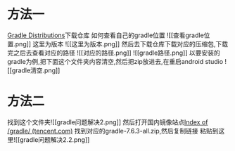 # 方法一
[Gradle Distributions](https://services.gradle.org/distributions/)下载仓库
如何查看自己的gradle位置
![[查看gradle位置.png]]
这里为版本
![[这里为版本.png]]
然后去下载仓库下载对应的压缩包,下载完之后去查看对应的路径
![[对应的路径.png]]
![[gradle路径.png]]
以要安装的gradle为例,把下面这个文件夹内容清空,然后把zip放进去,在重启android studio
![[gradle清空.png]]
# 方法二
找到这个文件夹![[gradle问题解决2.png]]
然后打开国内镜像站点[Index of /gradle/ (tencent.com)](https://mirrors.cloud.tencent.com/gradle/)
找到对应的gradle-7.6.3-all.zip,然后复制链接
粘贴到这里![[gradle问题解决2.2.png]]